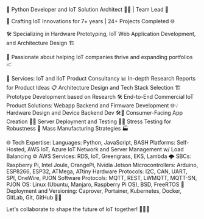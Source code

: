 👋 Python Developer and IoT Solution Architect 👨‍💻 | Team Lead 🚀

🔌 Crafting IoT Innovations for 7+ years | 24+ Projects Completed 🌐

🛠️ Specializing in Hardware Prototyping, IoT Web Application Development, and Architecture Design 🏗️

🤝 Passionate about helping IoT companies thrive and expanding portfolios 📈

🔧 Services:
IoT and IIoT Product Consultancy 📊
In-depth Research Reports for Product Ideas 📋
Architecture Design and Tech Stack Selection 🏗️
Prototype Development based on Research 🛠️
End-to-End Commercial IoT Product Solutions:
Webapp Backend and Firmware Development 🌐💡
Hardware Design and Device Backend Dev 🛠️🔌
Consumer-Facing App Creation 📱🎨
Server Deployment and Testing 🚀🧪
Stress Testing for Robustness 💪
Mass Manufacturing Strategies 🏭

🌐 Tech Expertise:
Languages: Python, JavaScript, BASH
Platforms: Self-Hosted, AWS IoT, Azure IoT
Network and Server Management w/ Load Balancing ⚙️
AWS Services: RDS, IoT, Greengrass, EKS, Lambda 🌩️
SBCs: Raspberry Pi, Intel Joule, OrangePi, Nvidia Jetson
Microcontrollers: Arduino, ESP8266, ESP32, ATMega, ATtiny
Hardware Protocols: I2C, CAN, UART, SPI, OneWire, PJON
Software Protocols: MQTT, REST, LWMQTT, MQTT-SN, PJON
OS: Linux (Ubuntu, Manjaro, Raspberry Pi OS), BSD, FreeRTOS 🐧
Deployment and Versioning: Caprover, Portainer, Kubernetes, Docker, GitLab, Git, GitHub 🚢🔄


Let's collaborate to shape the future of IoT together! 🌟🌐🚀
